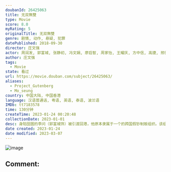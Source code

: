 ```yaml
---
doubanId: 26425063
title: 无双無雙
type: Movie
score: 8.0
myRating: 5
originalTitle: 无双無雙
genre: 剧情, 动作, 悬疑, 犯罪
datePublished: 2018-09-30
director: 庄文强
actor: 周润发, 郭富城, 张静初, 冯文娟, 廖启智, 周家怡, 王耀庆, 方中信, 高捷, 邢佳栋, 张松枝, 张建声, 吴嘉龙, 孙佳君, 林嘉华, 梁健平, 钟溥敏, 安吉·阿维斯塔, 何国男, 吴文舜, 梁国坚, 章豪杰
author: 庄文强
tags:
  - Movie
state: 看过
url: https://movie.douban.com/subject/26425063/
aliases:
  - Project_Gutenberg
  - Mo_seung
country: 中国大陆, 中国香港
language: 汉语普通话, 粤语, 英语, 泰语, 波兰语
IMDb: tt7183578
time: 130分钟
createTime: 2023-01-24 00:20:48
collectionDate: 2023-01-01
desc: 身陷囹圄的李问（郭富城饰）被引渡回港，他原本隶属于一个的跨国假钞制贩组织。该组织曾犯下过多宗恶性案件，而首脑“画家”不仅始终逍遥法外，连真面目都没人知道。为了逼迫李问吐露“画家”真实身份，警方不惜用...
date created: 2023-01-24
date modified: 2023-03-07
---
```


![image](p2535260806.jpg)

Comment:
---
